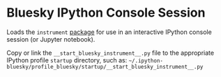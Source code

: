 # Bluesky IPython Console Session

Loads the `instrument` [package](https://bcda-aps.github.io/bluesky_training/instrument) for use in an interactive IPython console session (or Jupyter notebook).

Copy or link the `__start_bluesky_instrument__.py` file to the appropriate IPython profile `startup` directory, such as: `~/.ipython-bluesky/profile_bluesky/startup/__start_bluesky_instrument__.py`
